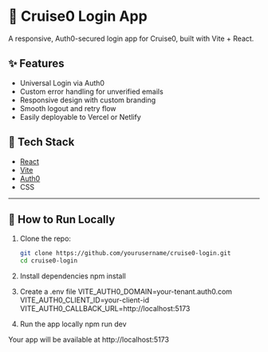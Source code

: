# 🚢 Cruise0 Login App

A responsive, Auth0-secured login app for Cruise0, built with Vite + React.

## ✨ Features

- Universal Login via Auth0
- Custom error handling for unverified emails
- Responsive design with custom branding
- Smooth logout and retry flow
- Easily deployable to Vercel or Netlify

## 🧠 Tech Stack

- [React](https://reactjs.org/)
- [Vite](https://vitejs.dev/)
- [Auth0](https://auth0.com/)
- CSS

---

## 🚀 How to Run Locally

1. Clone the repo:
   ```bash
   git clone https://github.com/yourusername/cruise0-login.git
   cd cruise0-login

2. Install dependencies
    npm install

3. Create a .env file
    VITE_AUTH0_DOMAIN=your-tenant.auth0.com
    VITE_AUTH0_CLIENT_ID=your-client-id
    VITE_AUTH0_CALLBACK_URL=http://localhost:5173

4. Run the app locally
    npm run dev

Your app will be available at http://localhost:5173

